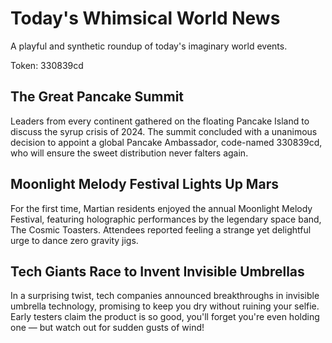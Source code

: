 # Today's Whimsical World News

A playful and synthetic roundup of today's imaginary world events.

Token: 330839cd

## The Great Pancake Summit

Leaders from every continent gathered on the floating Pancake Island to discuss the syrup crisis of 2024. The summit concluded with a unanimous decision to appoint a global Pancake Ambassador, code-named 330839cd, who will ensure the sweet distribution never falters again.

## Moonlight Melody Festival Lights Up Mars

For the first time, Martian residents enjoyed the annual Moonlight Melody Festival, featuring holographic performances by the legendary space band, The Cosmic Toasters. Attendees reported feeling a strange yet delightful urge to dance zero gravity jigs.

## Tech Giants Race to Invent Invisible Umbrellas

In a surprising twist, tech companies announced breakthroughs in invisible umbrella technology, promising to keep you dry without ruining your selfie. Early testers claim the product is so good, you'll forget you're even holding one — but watch out for sudden gusts of wind!